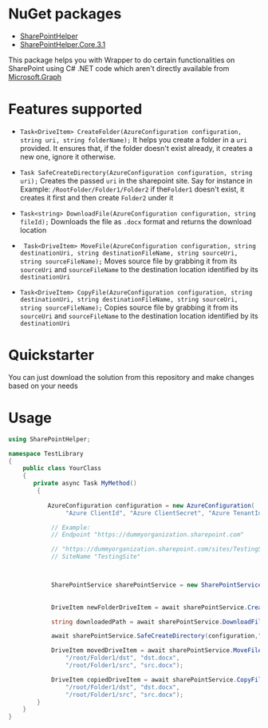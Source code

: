 # NuGet packages
* [SharePointHelper](https://www.nuget.org/packages/SharePointHelper/)
* [SharePointHelper.Core.3.1](https://www.nuget.org/packages/SharePointHelper.Core.3.1/)


This package helps you with Wrapper to do certain functionalities on SharePoint using C# .NET code which aren't directly available from [Microsoft.Graph](https://docs.microsoft.com/en-us/graph/overview) 

# Features supported 

*	`Task<DriveItem> CreateFolder(AzureConfiguration configuration, string uri, string folderName);` 
It helps you create a folder in a `uri` provided. It ensures that, if the folder doesn't exist already, it creates a new one, ignore it otherwise.

*	`Task SafeCreateDirectory(AzureConfiguration configuration, string uri);` 
Creates the passed `uri` in the sharepoint site. Say for instance in Example: `/RootFolder/Folder1/Folder2` if the`Folder1` doesn't exist, it creates it first and then create `Folder2` under it	 

*	`Task<string> DownloadFile(AzureConfiguration configuration, string fileId);` 
Downloads the file as `.docx` format and returns the download location

*	` Task<DriveItem> MoveFile(AzureConfiguration configuration, string destinationUri, string destinationFileName, string sourceUri, string sourceFileName);` Moves source file by grabbing it from its `sourceUri` and `sourceFileName` to the destination location identified by its `destinationUri`  

*	`Task<DriveItem> CopyFile(AzureConfiguration configuration, string destinationUri, string destinationFileName, string sourceUri, string sourceFileName);` Copies source file by grabbing it from its `sourceUri` and `sourceFileName` to the destination location identified by its `destinationUri` 

# Quickstarter
You can just download the solution from this repository and make changes based on your needs

# Usage

```csharp
using SharePointHelper;

namespace TestLibrary
{
    public class YourClass 
    {
       private async Task MyMethod()
        {
            
           AzureConfiguration configuration = new AzureConfiguration(
                "Azure ClientId", "Azure ClientSecret", "Azure TenantId", "SharePoint SiteName", "SharePoint site's endPoint");

            // Example:
            // Endpoint "https://dummyorganization.sharepoint.com"

            // "https://dummyorganization.sharepoint.com/sites/TestingSite"
            // SiteName "TestingSite" 



            SharePointService sharePointService = new SharePointService();
            
            
            DriveItem newFolderDriveItem = await sharePointService.CreateFolder(configuration, "/root/Folder1/Folder2", "Folder3");

            string downloadedPath = await sharePointService.DownloadFile(configuration, "XXXX");

            await sharePointService.SafeCreateDirectory(configuration,"/root/FolderA/FolderB");

            DriveItem movedDriveItem = await sharePointService.MoveFile(configuration,
                "/root/Folder1/dst", "dst.docx",
                "/root/Folder1/src", "src.docx");

            DriveItem copiedDriveItem = await sharePointService.CopyFile(configuration,
                "/root/Folder1/dst", "dst.docx",
                "/root/Folder1/src", "src.docx");
        }
    }
}
```
